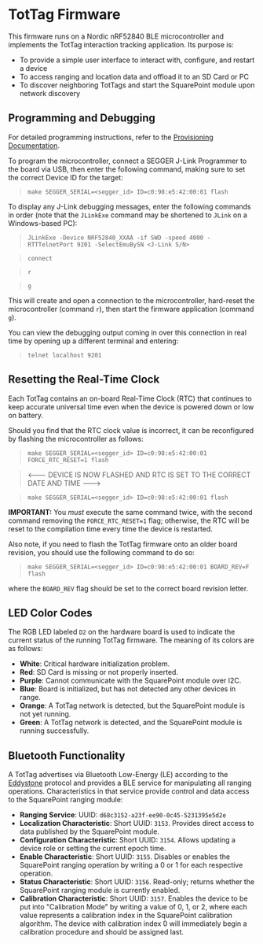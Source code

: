 TotTag Firmware
===============

This firmware runs on a Nordic nRF52840 BLE microcontroller and implements the
TotTag interaction tracking application. Its purpose is:

- To provide a simple user interface to interact with, configure, and restart a device
- To access ranging and location data and offload it to an SD Card or PC
- To discover neighboring TotTags and start the SquarePoint module upon network discovery


Programming and Debugging
-------------------------

For detailed programming instructions, refer to the
[Provisioning Documentation](../../../doc/Provisioning.md).

To program the microcontroller, connect a SEGGER J-Link Programmer to the board
via USB, then enter the following command, making sure to set the correct Device
ID for the target:

> `make SEGGER_SERIAL=<segger_id> ID=c0:98:e5:42:00:01 flash`

To display any J-Link debugging messages, enter the following commands in order
(note that the `JLinkExe` command may be shortened to `JLink` on a
Windows-based PC):

> `JLinkExe -Device NRF52840_XXAA -if SWD -speed 4000 -RTTTelnetPort 9201 -SelectEmuBySN <J-Link S/N>`

> `connect`

> `r`

> `g`

This will create and open a connection to the microcontroller, hard-reset the
microcontroller (command `r`), then start the firmware application (command
`g`).

You can view the debugging output coming in over this connection in real time
by opening up a different terminal and entering:

> `telnet localhost 9201`


Resetting the Real-Time Clock
-----------------------------

Each TotTag contains an on-board Real-Time Clock (RTC) that continues to keep
accurate universal time even when the device is powered down or low on battery.

Should you find that the RTC clock value is incorrect, it can be reconfigured by
flashing the microcontroller as follows:

> `make SEGGER_SERIAL=<segger_id> ID=c0:98:e5:42:00:01 FORCE_RTC_RESET=1 flash`

> <--- DEVICE IS NOW FLASHED AND RTC IS SET TO THE CORRECT DATE AND TIME --->

> `make SEGGER_SERIAL=<segger_id> ID=c0:98:e5:42:00:01 flash`

**IMPORTANT:** You *must* execute the same command twice, with the second command
removing the `FORCE_RTC_RESET=1` flag; otherwise, the RTC will be reset to 
the compilation time every time the device is restarted.

Also note, if you need to flash the TotTag firmware onto an older board revision,
you should use the following command to do so:

> `make SEGGER_SERIAL=<segger_id> ID=c0:98:e5:42:00:01 BOARD_REV=F flash`

where the `BOARD_REV` flag should be set to the correct board revision letter.


LED Color Codes
---------------

The RGB LED labeled `D2` on the hardware board is used to indicate the current
status of the running TotTag firmware. The meaning of its colors are as
follows:

- **White**: Critical hardware initialization problem.
- **Red**: SD Card is missing or not properly inserted.
- **Purple**: Cannot communicate with the SquarePoint module over I2C.
- **Blue**: Board is initialized, but has not detected any other devices in range.
- **Orange**: A TotTag network is detected, but the SquarePoint module is not yet running.
- **Green**: A TotTag network is detected, and the SquarePoint module is running successfully.


Bluetooth Functionality
-----------------------

A TotTag advertises via Bluetooth Low-Energy (LE) according to the
[Eddystone](https://github.com/google/eddystone) protocol and provides a
BLE service for manipulating all ranging operations. Characteristics in that
service provide control and data access to the SquarePoint ranging module:

- **Ranging Service**: UUID: `d68c3152-a23f-ee90-0c45-5231395e5d2e`
- **Localization Characteristic**: Short UUID: `3153`. Provides direct access
                                   to data published by the SquarePoint module.
- **Configuration Characteristic**: Short UUID: `3154`. Allows updating a
                                    device role or setting the current epoch time.
- **Enable Characteristic**: Short UUID: `3155`. Disables or enables the
                             SquarePoint ranging operation by writing a 0 or 1
                             for each respective operation.
- **Status Characteristic**: Short UUID: `3156`. Read-only; returns whether the
                             SquarePoint ranging module is currently enabled.
- **Calibration Characteristic**: Short UUID: `3157`. Enables the device to be
                                  put into "Calibration Mode" by writing a value
                                  of 0, 1, or 2, where each value represents a
                                  calibration index in the SquarePoint calibration
                                  algorithm. The device with calibration index
                                  0 will immediately begin a calibration procedure
                                  and should be assigned last.
  